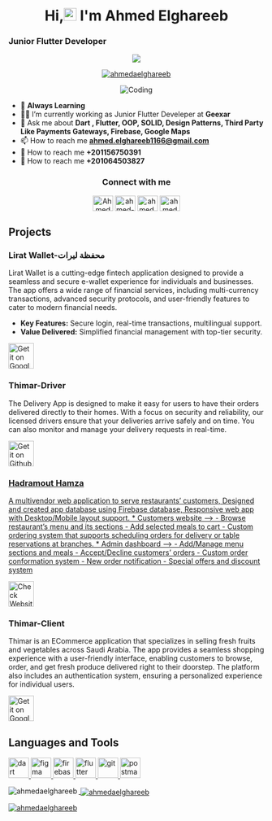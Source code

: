 <h1 align="center">Hi,<img src="https://media.giphy.com/media/hvRJCLFzcasrR4ia7z/giphy.gif" width="25"> 
I'm Ahmed Elghareeb
</h1>

### Junior Flutter Developer

<p align="center">
  <a href="https://github.com/DenverCoder1/readme-typing-svg"><img src="https://readme-typing-svg.herokuapp.com/?lines=Software%20Mobile%20Developer;Always%20learning%20new%20things&font=Fira%20Code&center=true&width=440&height=45&color=f75c7e&vCenter=true&size=20"></a>
</p>

<p align="center"> <a href="https://github.com/ryo-ma/github-profile-trophy"><img src="https://github-profile-trophy.vercel.app/?username=ahmedaelghareeb" alt="ahmedaelghareeb" /></a> </p>

<p align="center"> <img alt="Coding" src="https://camo.githubusercontent.com/9224a15bbd19965870752df3bb338d0c359778e20ce4ffff5cd08364f63a4470/68747470733a2f2f6d69726f2e6d656469756d2e636f6d2f6d61782f313336302f312a495247486d69477361313673746564517649615a66772e676966" data-canonical-src="https://miro.medium.com/max/1360/1*IRGHmiGsa16stedQvIaZfw.gif" style="max-width: 100%; display: inline-block;" data-target="animated-image.originalImage" /> </p>

- 💫 **Always Learning**
- 🧑‍💼 I’m currently working as Junior Flutter Develeper at **Geexar**
- 💬 Ask me about **Dart , Flutter, OOP, SOLID, Design Patterns, Third Party Like Payments Gateways, Firebase, Google Maps**
- 📫 How to reach me **ahmed.elghareeb1166@gmail.com**
- 📱 How to reach me **+201156750391**
- 📲 How to reach me **+201064503827**

<h3 align="center" tabindex="-1" class="heading-element" dir="auto"> Connect with me </h3>
<p align="center">
<a href="https://github.com/AhmedAElghareeb" target="blank"><img align="center" src="https://raw.githubusercontent.com/rahuldkjain/github-profile-readme-generator/master/src/images/icons/Social/github.svg" alt="AhmedAElghareeb" height="30" width="40" /></a>  
<a href="https://linkedin.com/in/ahmed-elghareeb8" target="blank"><img align="center" src="https://raw.githubusercontent.com/rahuldkjain/github-profile-readme-generator/master/src/images/icons/Social/linked-in-alt.svg" alt="ahmed-elghareeb8" height="30" width="40" /></a>
<a href="https://wa.me/+201156750391" target="blank"><img align="center" src="https://raw.githubusercontent.com/rahuldkjain/github-profile-readme-generator/master/src/images/icons/Social/whatsapp.svg" alt="ahmed.a.elgharib" height="30" width="40" /></a>
<a href="https://fb.com/ahmed.a.elgharib" target="blank"><img align="center" src="https://raw.githubusercontent.com/rahuldkjain/github-profile-readme-generator/master/src/images/icons/Social/facebook.svg" alt="ahmedelghareeb" height="30" width="40" /></a>
</p>

<h2 tabindex="-1" class="heading-element" dir="auto"> Projects </h2>

### Lirat Wallet-محفظة ليرات
Lirat Wallet is a cutting-edge fintech application designed to provide a seamless and secure e-wallet experience for individuals and businesses.
The app offers a wide range of financial services, including multi-currency transactions, advanced security protocols,
and user-friendly features to cater to modern financial needs.
- **Key Features:** Secure login, real-time transactions, multilingual support.
- **Value Delivered:** Simplified financial management with top-tier security.

[<img src="https://user-images.githubusercontent.com/50374022/152713461-d367ec7a-687b-40ca-a881-30e49d69821c.png"
alt='Get it on Google Play'
height="50">](https://play.google.com/store/apps/details?id=store.lirat.paymoney)

<p align="left"> <h3 tabindex="-1" class="heading-element" dir="auto">Thimar-Driver</h3>
  <p dir="auto">The Delivery App is designed to make it easy for users to have their orders delivered directly to their homes. With a focus on security and reliability, our licensed drivers ensure that your deliveries arrive safely and on time. You can also monitor and manage your delivery requests in real-time.</p>
  <a href="https://github.com/AhmedAElghareeb/Thimar_Driver" rel="nofollow"><img src="https://camo.githubusercontent.com/d836718b226b3b053c3b7256e3953487f04e0307c12b2853f58c8f4280a335d9/68747470733a2f2f6d69726f2e6d656469756d2e636f6d2f6d61782f343030302f312a3848487067584a6b63366a5153694e543432456942672e706e67" alt="Get it on Github" height="50" data-canonical-src="https://miro.medium.com/max/4000/1*8HHpgXJkc6jQSiNT42EiBg.png" style="max-width: 100%;">

<p align="left"> <h3 tabindex="-1" class="heading-element" dir="auto">Hadramout Hamza</h3>
  <p dir="auto">A multivendor web application to serve restaurants’ customers, Designed and created app database using Firebase database, Responsive web app with Desktop/Mobile layout support.
* Customers website -->
- Browse restaurant’s menu and its sections
- Add selected meals to cart
- Custom ordering system that supports scheduling orders for delivery or table reservations at branches.
* Admin dashboard -->
- Add/Manage menu sections and meals
- Accept/Decline customers’ orders
- Custom order conformation system
- New order notification
- Special offers and discount system</p>
  <a href="https://hadramout-hamza.com" rel="nofollow"><img src="https://hadramout-hamza.com/splash/img/dark-1x.png" alt="Check Website" height="50" style="max-width: 100%;"></a>

<p align="left"> <h3 tabindex="-1" class="heading-element" dir="auto">Thimar-Client</h3>
  <p dir="auto">Thimar is an ECommerce application that specializes in selling fresh fruits and vegetables across Saudi Arabia. The app provides a seamless shopping experience with a user-friendly interface, enabling customers to browse, order, and get fresh produce delivered right to their doorstep. The platform also includes an authentication system, ensuring a personalized experience for individual users.</p>
  <a href="https://play.google.com/store/apps/details?id=com.alalmiya.thamra&hl=ar" rel="nofollow"><img src="https://user-images.githubusercontent.com/50374022/152713461-d367ec7a-687b-40ca-a881-30e49d69821c.png" alt="Get it on Google Play" height="50" style="max-width: 100%;"></a>


<h2 tabindex="-1" class="heading-element" dir="auto"> Languages and Tools </h2>
<p align="left"> <a href="https://dart.dev" target="_blank" rel="noreferrer"> <img src="https://www.vectorlogo.zone/logos/dartlang/dartlang-icon.svg" alt="dart" width="40" height="40"/> </a> <a href="https://www.figma.com/" target="_blank" rel="noreferrer"> <img src="https://www.vectorlogo.zone/logos/figma/figma-icon.svg" alt="figma" width="40" height="40"/> </a> <a href="https://firebase.google.com/" target="_blank" rel="noreferrer"> <img src="https://www.vectorlogo.zone/logos/firebase/firebase-icon.svg" alt="firebase" width="40" height="40"/> </a> <a href="https://flutter.dev" target="_blank" rel="noreferrer"> <img src="https://www.vectorlogo.zone/logos/flutterio/flutterio-icon.svg" alt="flutter" width="40" height="40"/> </a> <a href="https://git-scm.com/" target="_blank" rel="noreferrer"> <img src="https://www.vectorlogo.zone/logos/git-scm/git-scm-icon.svg" alt="git" width="40" height="40"/> </a> <a href="https://postman.com" target="_blank" rel="noreferrer"> <img src="https://www.vectorlogo.zone/logos/getpostman/getpostman-icon.svg" alt="postman" width="40" height="40"/>

<p><img align="left" src="https://github-readme-stats.vercel.app/api/top-langs?username=ahmedaelghareeb&show_icons=true&locale=en&layout=compact" alt="ahmedaelghareeb" /></p>

<p>&nbsp;<img align="center" src="https://github-readme-stats.vercel.app/api?username=ahmedaelghareeb&show_icons=true&locale=en" alt="ahmedaelghareeb" /></p>

<p><img align="center" src="https://github-readme-streak-stats.herokuapp.com/?user=ahmedaelghareeb&" alt="ahmedaelghareeb" /></p>
